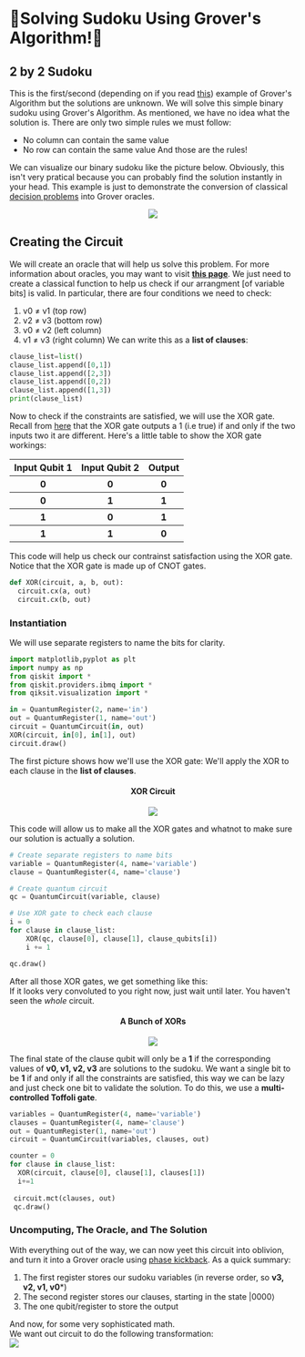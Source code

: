 🦈Solving Sudoku Using Grover's Algorithm!🦈
=============================================
## 2 by 2 Sudoku
This is the first/second (depending on if you read [this](https://tksmax.github.io/Grover-3SAT)) example of Grover's Algorithm but the solutions are unknown.
We will solve this simple binary sudoku using Grover's Algorithm.
As mentioned, we have no idea what the solution is.
There are only two simple rules we must follow:
- No column can contain the same value
- No row can contain the same value
And those are the rules!
  
We can visualize our binary sudoku like the picture below.
Obviously, this isn't very pratical because you can probably find the solution instantly in your head.
This example is just to demonstrate the conversion of classical [decision problems](https://en.wikipedia.org/wiki/Decision_problem) into Grover oracles.
<p align="center">
  <img src="https://qiskit.org/textbook/ch-algorithms/images/binary_sudoku.png">
</p>
  
## Creating the Circuit
We will create an oracle that will help us solve this problem.
For more information about oracles, you may want to visit **[this page](https://medium.com/nerd-for-tech/grovers-algorithm-3ac4616ce23a)**.
We just need to create a classical function to help us check if our arrangment \[of variable bits\] is valid.
In particular, there are four conditions we need to check:
1. v0 ≠ v1 (top row)
2. v2 ≠ v3 (bottom row)
3. v0 ≠ v2 (left column)
4. v1 ≠ v3 (right column)
We can write this as a **list of clauses**:  
```python
clause_list=list()
clause_list.append([0,1])
clause_list.append([2,3])
clause_list.append([0,2])
clause_list.append([1,3])
print(clause_list)
```
Now to check if the constraints are satisfied, we will use the XOR gate.
Recall from [here](https://tksmax.github.io/Quantum-Operations) that the XOR gate outputs a 1 (i.e true) if and only if the two inputs two it are different.
Here's a little table to show the XOR gate workings:
<table align="center">
  <tr>
    <th>Input Qubit 1</th>
    <th>Input Qubit 2</th>
    <th>Output</th>
  </tr>
  <tr>
    <th>0</th>
    <th>0</th>
    <th>0</th>
  </tr>
  <tr>
    <th>0</th>
    <th>1</th>
    <th>1</th>
  </tr>
  <tr>
    <th>1</th>
    <th>0</th>
    <th>1</th>
  </tr>
  <tr>
    <th>1</th>
    <th>1</th>
    <th>0</th>
  </tr>
</table>
  
This code will help us check our contrainst satisfaction using the XOR gate.
Notice that the XOR gate is made up of CNOT gates.
  
```python
def XOR(circuit, a, b, out):
  circuit.cx(a, out)
  circuit.cx(b, out)
```
  
### Instantiation
We will use separate registers to name the bits for clarity.  
```python
import matplotlib,pyplot as plt
import numpy as np
from qiskit import *
from qiskit.providers.ibmq import *
from qiksit.visualization import *

in = QuantumRegister(2, name='in')
out = QuantumRegister(1, name='out')
circuit = QuantumCircuit(in, out)
XOR(circuit, in[0], in[1], out)
circuit.draw()
```
The first picture shows how we'll use the XOR gate: We'll apply the XOR to each clause in the **list of clauses**.
<h4 align="center">XOR Circuit</h4>
<p align="center">
  <img src="https://user-images.githubusercontent.com/81530826/118532528-e9c54c00-b6fb-11eb-9199-313e9bb8ae3f.png">
</p>
  
This code will allow us to make all the XOR gates and whatnot to make sure our solution is actually a solution.
```python
# Create separate registers to name bits
variable = QuantumRegister(4, name='variable')  
clause = QuantumRegister(4, name='clause')  

# Create quantum circuit
qc = QuantumCircuit(variable, clause)

# Use XOR gate to check each clause
i = 0
for clause in clause_list:
    XOR(qc, clause[0], clause[1], clause_qubits[i])
    i += 1

qc.draw()
```
  
After all those XOR gates, we get something like this:  
If it looks very convoluted to you right now, just wait until later.
You haven't seen the *whole* circuit.
<h4 align="center">A Bunch of XORs</h4>
<p align="center">
  <img src="https://user-images.githubusercontent.com/81530826/118533456-f302e880-b6fc-11eb-948f-5225aef7d56e.png">
</p>
  
The final state of the clause qubit will only be a **1** if the corresponding values of **v0, v1, v2, v3** are solutions to the sudoku.
We want a single bit to be **1** if and only if all the constraints are satisfied, this way we can be lazy and just check one bit to validate the solution.
To do this, we use a **multi-controlled Toffoli gate**.
```python
variables = QuantumRegister(4, name='variable')
clauses = QuantumRegister(4, name='clause')
out = QuantumRegister(1, name='out')
circuit = QuantumCircuit(variables, clauses, out)

counter = 0
for clause in clause_list:
  XOR(circuit, clause[0], clause[1], clauses[1])
  i+=1
 
 circuit.mct(clauses, out)
 qc.draw()
 ```
  
### Uncomputing, The Oracle, and The Solution
With everything out of the way, we can now yeet this circuit into oblivion, and turn it into a Grover oracle using [phase kickback](https://qiksit.org/textbook/ch-gates/phase-kickback.html).
As a quick summary:
1. The first register stores our sudoku variables (in reverse order, so **v3, v2, v1, v0***)
2. The second register stores our clauses, starting in the state |0000⟩
3. The one qubit/register to store the output
  
And now, for some very sophisticated math.  
We want out circuit to do the following transformation:  
<img src="https://render.githubusercontent.com/render/math?math=\color={white}U_\omega|x\rangle|0\rangle=|x\rangle|0\rangle|out_0\bigoplusf(x)\rangle">

